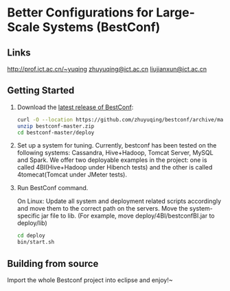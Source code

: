 
Better Configurations for Large-Scale Systems (BestConf)
====================================

Links
-----
http://prof.ict.ac.cn/~yuqing
zhuyuqing@ict.ac.cn
liujianxun@ict.ac.cn

Getting Started
---------------

1. Download the [latest release of BestConf](https://github.com/zhuyuqing/bestconf/archive/master.zip):

    ```sh
    curl -O --location https://github.com/zhuyuqing/bestconf/archive/master.zip
    unzip bestconf-master.zip
    cd bestconf-master/deploy
    ```
    
2. Set up a system for tuning. Currently, bestconf has been tested on the following
   systems: Cassandra, Hive+Hadoop, Tomcat Server, MySQL and Spark. We offer two 
   deployable examples in the project: one is called 4BI(Hive+Hadoop under Hibench
   tests) and the other is called 4tomecat(Tomcat under JMeter tests).

3. Run BestConf command. 

    On Linux:
    Update all system and deployment related scripts accordingly and move them to the
    correct path on the servers.
    Move the system-specific jar file to lib. (For example, move deploy/4BI/bestconfBI.jar
    to deploy/lib)
    ```sh
    cd deploy
    bin/start.sh
    ```
Building from source
--------------------

Import the whole Bestconf project into eclipse and enjoy!~
